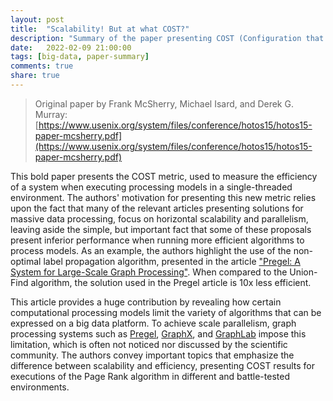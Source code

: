 ```yaml
---
layout: post
title:  "Scalability! But at what COST?"
description: "Summary of the paper presenting COST (Configuration that Outperforms a Single Thread), a metric to evaluate big data platforms in a different way."
date:   2022-02-09 21:00:00
tags: [big-data, paper-summary]
comments: true
share: true
---
```


> Original paper by Frank McSherry, Michael Isard, and Derek G. Murray: [https://www.usenix.org/system/files/conference/hotos15/hotos15-paper-mcsherry.pdf](https://www.usenix.org/system/files/conference/hotos15/hotos15-paper-mcsherry.pdf)

This bold paper presents the COST metric, used to measure the efficiency of a system when executing processing models in a single-threaded environment. The authors' motivation for presenting this new metric relies upon the fact that many of the relevant articles presenting solutions for massive data processing, focus on horizontal scalability and parallelism, leaving aside the simple, but important fact that some of these proposals present inferior performance when running more efficient algorithms to process models. As an example, the authors highlight the use of the non-optimal label propagation algorithm, presented in the article ["Pregel: A System for Large-Scale Graph Processing"](https://andreybleme.com/2021-12-19/pregel-a-system-for-large-scale-graph-processing-summary/). When compared to the Union-Find algorithm, the solution used in the Pregel article is 10x less efficient.

This article provides a huge contribution by revealing how certain computational processing models limit the variety of algorithms that can be expressed on a big data platform. To achieve scale parallelism, graph processing systems such as [Pregel](https://andreybleme.com/2021-12-19/pregel-a-system-for-large-scale-graph-processing-summary/), [GraphX](https://andreybleme.com/2021-12-28/graphx-summary/)​​, and [GraphLab](https://andreybleme.com/2021-12-22/distributed-graphlab-summary/) impose this limitation, which is often not noticed nor discussed by the scientific community. The authors convey important topics that emphasize the difference between scalability and efficiency, presenting COST results for executions of the Page Rank algorithm in different and battle-tested environments.
